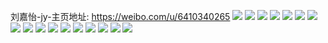 刘嘉怡-jy-主页地址: https://weibo.com/u/6410340265 
![](https://wx4.sinaimg.cn/mw2000/006ZP8kVly1h9kfk64b5cj30u0140n6q.jpg) 
![](https://wx4.sinaimg.cn/mw2000/006ZP8kVly1h9kfk6f9grj30u0140tiq.jpg) 
![](https://wx4.sinaimg.cn/mw2000/006ZP8kVly1h9kfk6p7tsj30u0140qc9.jpg) 
![](https://wx4.sinaimg.cn/mw2000/006ZP8kVly1h9kfk71io1j30u0140ti1.jpg) 
![](https://wx4.sinaimg.cn/mw2000/006ZP8kVly1h9kfk7anbij30u00u0dn1.jpg) 
![](https://wx4.sinaimg.cn/mw2000/006ZP8kVly1h9kfk7kidyj30u00u010o.jpg) 
![](https://wx4.sinaimg.cn/mw2000/006ZP8kVly1h9kfk7ts33j30u00u07by.jpg) 
![](https://wx4.sinaimg.cn/mw2000/006ZP8kVly1h9kfk5v1ccj30u0140k16.jpg) 
![](https://wx4.sinaimg.cn/mw2000/006ZP8kVly1h9kfk83d1yj30u0140dpg.jpg) 
![](https://wx4.sinaimg.cn/mw2000/006ZP8kVly1h9drcuamjwj30u019013c.jpg) 
![](https://wx4.sinaimg.cn/mw2000/006ZP8kVly1h9drcux73uj30u0190499.jpg) 
![](https://wx4.sinaimg.cn/mw2000/006ZP8kVly1h9drctji6wj30u0190dqc.jpg) 
![](https://wx4.sinaimg.cn/mw2000/006ZP8kVly1h883m7b9ilj30u0124q96.jpg) 
![](https://wx4.sinaimg.cn/mw2000/006ZP8kVly1h4hapgzs8fj30u0124gr2.jpg) 
![](https://wx4.sinaimg.cn/mw2000/006ZP8kVly1h4hapheucej31900u0gwa.jpg) 
![](https://wx4.sinaimg.cn/mw2000/006ZP8kVly1h273r3aydtj31o0280npd.jpg) 
![](https://wx4.sinaimg.cn/mw2000/006ZP8kVly1h273r3x9s6j31o0280qv5.jpg) 
